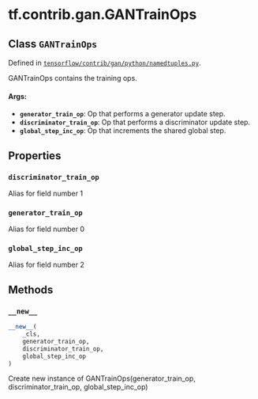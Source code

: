 <div itemscope itemtype="http://developers.google.com/ReferenceObject">
<meta itemprop="name" content="tf.contrib.gan.GANTrainOps" />
<meta itemprop="property" content="discriminator_train_op"/>
<meta itemprop="property" content="generator_train_op"/>
<meta itemprop="property" content="global_step_inc_op"/>
<meta itemprop="property" content="__new__"/>
</div>

# tf.contrib.gan.GANTrainOps

## Class `GANTrainOps`





Defined in [`tensorflow/contrib/gan/python/namedtuples.py`](https://www.tensorflow.org/code/tensorflow/contrib/gan/python/namedtuples.py).

GANTrainOps contains the training ops.

#### Args:

* <b>`generator_train_op`</b>: Op that performs a generator update step.
* <b>`discriminator_train_op`</b>: Op that performs a discriminator update step.
* <b>`global_step_inc_op`</b>: Op that increments the shared global step.

## Properties

<h3 id="discriminator_train_op"><code>discriminator_train_op</code></h3>

Alias for field number 1

<h3 id="generator_train_op"><code>generator_train_op</code></h3>

Alias for field number 0

<h3 id="global_step_inc_op"><code>global_step_inc_op</code></h3>

Alias for field number 2



## Methods

<h3 id="__new__"><code>__new__</code></h3>

``` python
__new__(
    _cls,
    generator_train_op,
    discriminator_train_op,
    global_step_inc_op
)
```

Create new instance of GANTrainOps(generator_train_op, discriminator_train_op, global_step_inc_op)



